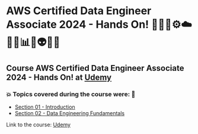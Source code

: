 # AWS Certified Data Engineer Associate 2024 - Hands On! 👨🏻‍💻⚙️☁️🤯🎲📊💾👽🤖🚀
## Course AWS Certified Data Engineer Associate 2024 - Hands On! at [Udemy](https://www.udemy.com/course/aws-data-engineer/?couponCode=GENAISALE24)
### 💥 Topics covered during the course were: 🚀
- [Section 01 - Introduction](https://github.com/romulovieira777/AWS_Certified_Data_Engineer_Associate_2024_Hands_On/tree/main/Section_01_Introduction)
- [Section 02 - Data Engineering Fundamentals]()

Link to the course: [Udemy](https://www.udemy.com/course/aws-data-engineer/?couponCode=GENAISALE24)
